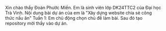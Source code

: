 Xin chào thầy Đoàn Phước Miền. Em là sinh viên lớp DK24TTC2 của Đại học Trà Vinh. 
Nội dung bài dự án của em là "Xây dựng website chia sẻ công thức nấu ăn"
Tuần 1: Em chủ động chọn chủ đề làm bài. Sau đó tạo repository mời thầy vào dự án. 

